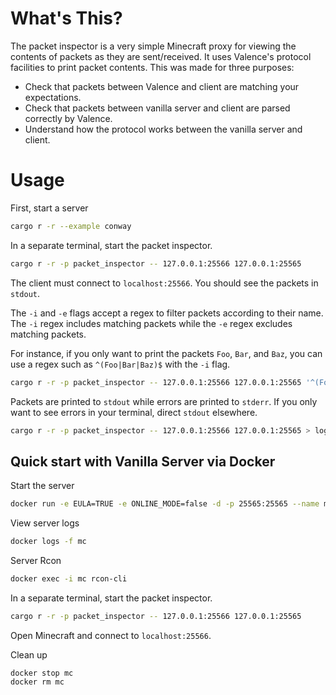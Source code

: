 # What's This?

The packet inspector is a very simple Minecraft proxy for viewing the contents of packets as they are sent/received.
It uses Valence's protocol facilities to print packet contents.
This was made for three purposes:

- Check that packets between Valence and client are matching your expectations.
- Check that packets between vanilla server and client are parsed correctly by Valence.
- Understand how the protocol works between the vanilla server and client.

# Usage

First, start a server

```sh
cargo r -r --example conway
```

In a separate terminal, start the packet inspector.

```sh
cargo r -r -p packet_inspector -- 127.0.0.1:25566 127.0.0.1:25565
```

The client must connect to `localhost:25566`. You should see the packets in `stdout`.

The `-i` and `-e` flags accept a regex to filter packets according to their name. The `-i` regex includes matching
packets while the `-e` regex excludes matching packets.

For instance, if you only want to print the packets `Foo`, `Bar`, and `Baz`, you can use a regex such
as `^(Foo|Bar|Baz)$` with the `-i` flag.

```sh
cargo r -r -p packet_inspector -- 127.0.0.1:25566 127.0.0.1:25565 '^(Foo|Bar|Baz)$'
```

Packets are printed to `stdout` while errors are printed to `stderr`. If you only want to see errors in your terminal,
direct `stdout` elsewhere.

```sh
cargo r -r -p packet_inspector -- 127.0.0.1:25566 127.0.0.1:25565 > log.txt
```

## Quick start with Vanilla Server via Docker

Start the server

```sh
docker run -e EULA=TRUE -e ONLINE_MODE=false -d -p 25565:25565 --name mc itzg/minecraft-server
```

View server logs

```sh
docker logs -f mc
```

Server Rcon

```sh
docker exec -i mc rcon-cli
```

In a separate terminal, start the packet inspector.

```sh
cargo r -r -p packet_inspector -- 127.0.0.1:25566 127.0.0.1:25565
```

Open Minecraft and connect to `localhost:25566`.

Clean up

```
docker stop mc
docker rm mc
```
